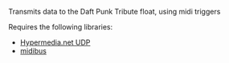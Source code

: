 Transmits data to the Daft Punk Tribute float, using midi triggers

Requires the following libraries:

* [Hypermedia.net UDP](http://ubaa.net/shared/processing/udp/)
* [midibus](???)


